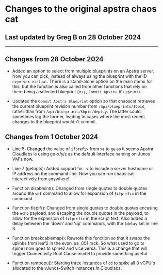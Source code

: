# Changes to the original apstra chaos cat
## Last updated by Greg B on 28 October 2024
------------------------------------------------------------------

## Changes from 28 October 2024

- Added an option to select from multiple blueprints on an Apstra server.
  Now you can pick, instead of always using the blueprint with the ID
  `evpn-vex-virtual`.  There is a stand-alone option on the main menu for this,
  but the function is also called from other functions that rely on there
  being a selected blueprint (e.g., `Commit Apstra Blueprint`).

- Updated the `Commit Apstra Blueprint` option so that chaoscat retrieves the
  current blueprint revision number from `/api/blueprints/$bpid`, rather than
  from `/api/blueprints/$bpid/deploy`.  The latter could sometimes lag the
  former, leading to cases where the most recent changes to the blueprint
  wouldn't commit.

## Changes from 1 October 2024

- Line 5:  Changed the value of `ifprefix` from `xe` to `ge` as it seems
  Apstra Cloudlabs is using ge-x/y/z as the default interface naming on
  Junos VM's now.

- Line 7 (getopts):  Added support for `-s` to include a server hostname or
  IP address on the command line.  Now you can run chaos cat interactively
  from anywhere!

- Function disableint():  Changed from single quotes to double quotes around
  the `set` command to allow for expansion of `$ifprefix` in the command.

- Function flapif():  Changed from single quotes to double quotes encasing
  the `echo` payload, and escaping the double quotes in the payload, to allow
  for the expansion of `$ifprefix` in the script text.  Also added a delay
  between the 'down' and 'up' commands, with the `$delay` set in line 6.

- Function breakcablemap():  Rewrote this function so that it swaps the
  uplinks from leaf2 in the evpn_esi_001 rack.  So what used to go to
  spine1 now goes to spine2 and vice versa.  This is a change that will
  trigger Connectivity Root Cause model to provide something useful.

- Function rampcpu():  Starting three instances of `dd` to spike all 3 vCPU's
  allocated to the vJunos-Switch instances in Cloudlabs.
